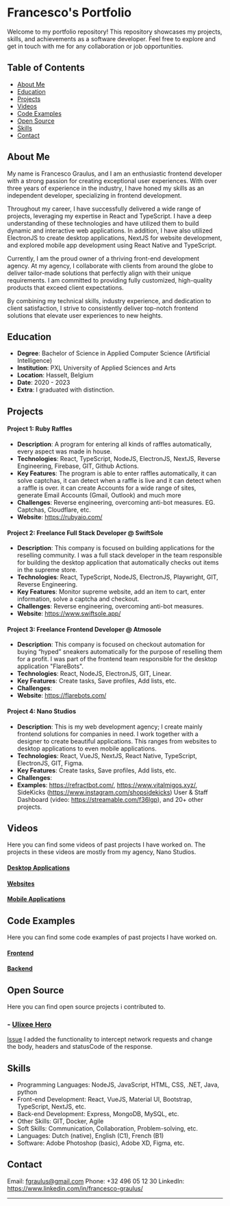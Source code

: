 # Francesco's Portfolio

Welcome to my portfolio repository! This repository showcases my projects, skills, and achievements as a software developer. Feel free to explore and get in touch with me for any collaboration or job opportunities.

## Table of Contents

-   [About Me](#about-me)
-   [Education](#education)
-   [Projects](#projects)
-   [Videos](#videos)
-   [Code Examples](#code-examples)
-   [Open Source](#open-source)
-   [Skills](#skills)
-   [Contact](#contact)

## About Me

My name is Francesco Graulus, and I am an enthusiastic frontend developer with a strong passion for creating exceptional user experiences. With over three years of experience in the industry, I have honed my skills as an independent developer, specializing in frontend development.

Throughout my career, I have successfully delivered a wide range of projects, leveraging my expertise in React and TypeScript. I have a deep understanding of these technologies and have utilized them to build dynamic and interactive web applications. In addition, I have also utilized ElectronJS to create desktop applications, NextJS for website development, and explored mobile app development using React Native and TypeScript.

Currently, I am the proud owner of a thriving front-end development agency. At my agency, I collaborate with clients from around the globe to deliver tailor-made solutions that perfectly align with their unique requirements. I am committed to providing fully customized, high-quality products that exceed client expectations.

By combining my technical skills, industry experience, and dedication to client satisfaction, I strive to consistently deliver top-notch frontend solutions that elevate user experiences to new heights.

## Education

-   **Degree**: Bachelor of Science in Applied Computer Science (Artificial Intelligence)
-   **Institution**: PXL University of Applied Sciences and Arts
-   **Location**: Hasselt, Belgium
-   **Date**: 2020 - 2023
-   **Extra**: I graduated with distinction.

## Projects

#### Project 1: Ruby Raffles

-   **Description**: A program for entering all kinds of raffles automatically, every aspect was made in house.
-   **Technologies**: React, TypeScript, NodeJS, ElectronJS, NextJS, Reverse Engineering, Firebase, GIT, Github Actions.
-   **Key Features**: The program is able to enter raffles automatically, it can solve captchas, it can detect when a raffle is live and it can detect when a raffle is over. it can create Accounts for a wide range of sites, generate Email Accounts (Gmail, Outlook) and much more
-   **Challenges**: Reverse engineering, overcoming anti-bot measures. EG. Captchas, Cloudflare, etc.
-   **Website**: https://rubyaio.com/

#### Project 2: Freelance Full Stack Developer @ SwiftSole

-   **Description**: This company is focused on building applications for the reselling community. I was a full stack developer in the team responsible for building the desktop application that automatically checks out items in the supreme store.
-   **Technologies**: React, TypeScript, NodeJS, ElectronJS, Playwright, GIT, Reverse Engineering.
-   **Key Features**: Monitor supreme website, add an item to cart, enter information, solve a captcha and checkout.
-   **Challenges**: Reverse engineering, overcoming anti-bot measures.
-   **Website**: https://www.swiftsole.app/

#### Project 3: Freelance Frontend Developer @ Atmosole

-   **Description**: This company is focused on checkout automation for buying “hyped” sneakers automatically for the purpose of reselling them for a profit.
    I was part of the frontend team responsible for the desktop application "FlareBots".
-   **Technologies**: React, NodeJS, ElectronJS, GIT, Linear.
-   **Key Features**: Create tasks, Save profiles, Add lists, etc.
-   **Challenges**:
-   **Website**: https://flarebots.com/

#### Project 4: Nano Studios

-   **Description**: This is my web development agency; I create mainly frontend solutions for companies in need. I work together with a designer to create beautiful applications. This ranges from websites to desktop applications to even mobile applications.
-   **Technologies**: React, VueJS, NextJS, React Native, TypeScript, ElectronJS, GIT, Figma.
-   **Key Features**: Create tasks, Save profiles, Add lists, etc.
-   **Challenges**:
-   **Examples**: https://refractbot.com/, https://www.vitalmigos.xyz/, SideKicks (https://www.instagram.com/shopsidekicks) User & Staff Dashboard (video: https://streamable.com/f36lgp), and 20+ other projects.

## Videos

Here you can find some videos of past projects I have worked on. The projects in these videos are mostly from my agency, Nano Studios.

#### [Desktop Applications](./VIDEOS/DESKTOP)

#### [Websites](./VIDEOS/WEBSITE)

#### [Mobile Applications](./VIDEOS/MOBILE)

## Code Examples

Here you can find some code examples of past projects I have worked on.

#### [Frontend](./CODE/FRONTEND)

#### [Backend](./CODE/BACKEND)

## Open Source

Here you can find open source projects i contributed to.

### - [Ulixee Hero](https://github.com/ulixee/hero)
[Issue](https://github.com/ulixee/hero/issues/236)
I added the functionality to intercept network requests and change the body, headers and statusCode of the response.


## Skills

-   Programming Languages: NodeJS, JavaScript, HTML, CSS, .NET, Java, python
-   Front-end Development: React, VueJS, Material UI, Bootstrap, TypeScript, NextJS, etc.
-   Back-end Development: Express, MongoDB, MySQL, etc.
-   Other Skills: GIT, Docker, Agile
-   Soft Skills: Communication, Collaboration, Problem-solving, etc.
-   Languages: Dutch (native), English (C1), French (B1)
-   Software: Adobe Photoshop (basic), Adobe XD, Figma, etc.

## Contact

Email: fgraulus@gmail.com
Phone: +32 496 05 12 30
LinkedIn: https://www.linkedin.com/in/francesco-graulus/

---
